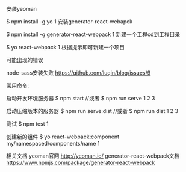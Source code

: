 安装yeoman

$  npm install -g yo
1
安装generator-react-webapck

$  npm install -g generator-react-webpack
1
新建一个工程cd到工程目录

$ yo react-webpack
1
根据提示即可新建一个项目

可能出现的错误

node-sass安装失败 https://github.com/luqin/blog/issues/9


常用命令:

启动开发环境服务器
$  npm start
//或者
$  npm run serve
1
2
3

启动压缩版本的服务器
$  npm run serve:dist
//或者
$  npm run dist
1
2
3

测试
$  npm test
1

创建新的组件
$  yo react-webpack:component my/namespaced/components/name
1


相关文档
yeoman官网 http://yeoman.io/
generator-react-webpack文档 https://www.npmjs.com/package/generator-react-webpack

